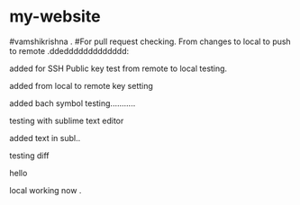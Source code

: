 # my-website

#vamshikrishna .
#For pull request checking.
From changes to local to push to remote .ddeddddddddddddd:

added for SSH Public key test from remote to local testing.

added from local to remote key setting

added bach symbol testing...........


testing with sublime text editor


added text in subl..

testing diff 

hello

local working now .



